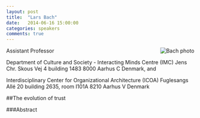 ```yaml
---
layout: post
title:  "Lars Bach"
date:   2014-06-16 15:00:00
categories: speakers
comments: true
---
```


<footer class="entry-meta">
<img src="{{ site.url }}/images/bach.jpg" alt="Bach photo" align="right">
<span class="author vcard" itemprop="author" itemscope itemtype="http://schema.org/Person"></a></span></span>
</footer>


Assistant Professor 

Department of Culture and Society - Interacting Minds Centre (IMC)
Jens Chr. Skous Vej 4
building 1483
8000 Aarhus C
Denmark,
and 

Interdisciplinary Center for Organizational Architecture (ICOA)
Fuglesangs Allé 20
building 2635, room I101A
8210 Aarhus V
Denmark

##The evolution of trust

###Abstract